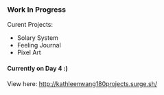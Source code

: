 ### Work In Progress 
Curent Projects: 
- Solary System 
- Feeling Journal 
- Pixel Art
#### Currently on Day 4 :) 

View here: http://kathleenwang180projects.surge.sh/
